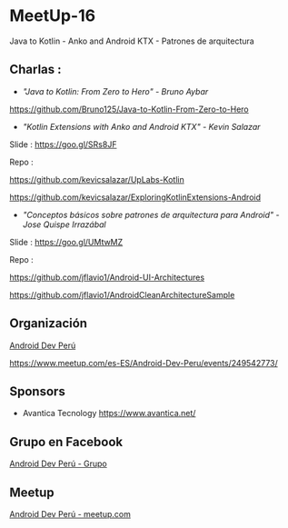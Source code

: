 # MeetUp-16
Java to Kotlin - Anko and Android KTX - Patrones de arquitectura

## Charlas :

- *"Java to Kotlin: From Zero to Hero" - Bruno Aybar*

https://github.com/Bruno125/Java-to-Kotlin-From-Zero-to-Hero

- *"Kotlin Extensions with Anko and Android KTX" - Kevin Salazar*

Slide : https://goo.gl/SRs8JF

 Repo :
 
 https://github.com/kevicsalazar/UpLabs-Kotlin
       
 https://github.com/kevicsalazar/ExploringKotlinExtensions-Android

- *"Conceptos básicos sobre patrones de arquitectura para Android" - Jose Quispe Irrazábal*

 Slide : https://goo.gl/UMtwMZ

 Repo  : 
         
   https://github.com/jflavio1/Android-UI-Architectures
         
   https://github.com/jflavio1/AndroidCleanArchitectureSample
 

## Organización 
[Android Dev Perú](https://github.com/Android-Dev-Peru)


https://www.meetup.com/es-ES/Android-Dev-Peru/events/249542773/

## Sponsors

 - Avantica Tecnology https://www.avantica.net/

## Grupo en Facebook 

[Android Dev Perú - Grupo](https://www.facebook.com/groups/androidpe/)

## Meetup 

[Android Dev Perú - meetup.com](https://www.meetup.com/es-ES/Android-Dev-Peru/)

